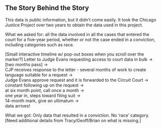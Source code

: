 ## The Story Behind the Story

This data is public information, but it didn’t come easily. It took the Chicago Justice Project over two years to obtain the data used in this project.

What we asked for: all the data involved in all the cases that entered the court for a five-year period, whether or not the case ended in a conviction, including categories such as race.    

[Small interactive timeline w/ pop-out boxes when you scroll over the marker?]
Letter to Judge Evans requesting access to court data in bulk ->   
[two months pass] ->  
CJP receives response to the letter - several months of work to create language   suitable for a request ->  
Judge Evans approve request and it is forwarded to the Circuit Court ->  
constant following up on the request ->  
at six month point, call once a month ->  
one year in, steps toward filing suit ->  
14-month mark, give an ultimatum ->  
data arrives!  

What we got: Only data that resulted in a conviction. No ‘race’ category. [Need additional details from Tracy/Geoff/Brian on what is missing.]